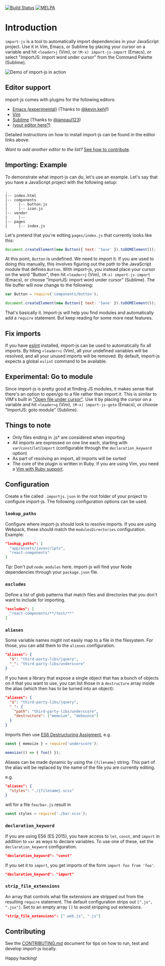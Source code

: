 [![Build Status](https://travis-ci.org/trotzig/import-js.svg?branch=master)](https://travis-ci.org/trotzig/import-js)
[![MELPA](http://melpa.org/packages/import-js-badge.svg)](http://melpa.org/#/import-js)

# Introduction

`import-js` is a tool to automatically import dependencies in your JavaScript
project. Use it in Vim, Emacs, or Sublime by placing your cursor on a variable
and hit `<leader>j` (Vim), or `(M-x) import-js-import` (Emacs), or select
"ImportJS: import word under cursor" from the Command Palette (Sublime).

![Demo of import-js in action](https://raw.github.com/trotzig/import-js/master/import-js-demo.gif)

## Editor support

import-js comes with plugins for the following editors:

- [Emacs (experimental)](EMACS.md) (Thanks to
  [@kevin.kehl](https://github.com/kevin.kehl)!)
- [Vim](VIM.md)
- [Sublime](Sublime.md) (Thanks to
  [@janpaul123](https://github.com/janpaul123))
- [(your editor here?)](CONTRIBUTING.md)

Detailed instructions on how to install import-js can be found in the editor
links above.

*Want to add another editor to the list?* [See how to
contribute](CONTRIBUTING.md).

## Importing: Example

To demonstrate what import-js can do, let's use an example. Let's say that you
have a JavaScript project with the following setup:

```
.
|-- index.html
|-- components
|     |-- button.js
|     |-- icon.js
|-- vendor
|     |--
|-- pages
|     |-- index.js
```

Let's pretend that you're editing `pages/index.js` that currently looks like
this:

```js
document.createElement(new Button({ text: 'Save' }).toDOMElement());
```

At this point, `Button` is undefined. We need to import it. If you are used to
doing this manually, this involves figuring out the path to the JavaScript
module that defines `Button`. With import-js, you instead place your cursor on
the word "Button", then hit `<leader>j` (Vim), `(M-x) import-js-import`
(Emacs), or choose "ImportJS: import word under cursor" (Sublime). The file
buffer will now change to the following:

```js
var Button = require('components/button');

document.createElement(new Button({ text: 'Save' }).toDOMElement());
```

That's basically it. Import-js will help you find modules and automatically add
a `require` statement. But keep reading for some more neat features.

## Fix imports

If you have [eslint](http://eslint.org/) installed, import-js can be used to
automatically fix all imports. By hiting `<leader>i` (Vim), all your undefined
variables will be resolved, and all your unused imports will be removed. By
default, import-js expects a global `eslint` command to be available.

## Experimental: Go to module

Since import-js is pretty good at finding JS modules, it makes sense that
there's an option to open/go to a file rather than import it. This is similar
to VIM's built in ["Open file under
cursor"](http://vim.wikia.com/wiki/Open_file_under_cursor). Use it by placing
the cursor on a variable and hit `<leader>g` (Vim), `(M-x) import-js-goto`
(Emacs), or choose "ImportJS: goto module" (Sublime).

## Things to note

- Only files ending in .js\* are considered when importing
- All imports are expressed on one line each, starting with
  `var`/`const`/`let`/`import` (configurable through the `declaration_keyword`
  option)
- As part of resolving an import, all imports will be sorted
- The core of the plugin is written in Ruby. If you are using Vim, you need a
  [Vim with Ruby support](VIM.md).

## Configuration

Create a file called `.importjs.json` in the root folder of your project to
configure import-js. The following configuration options can be used.

### `lookup_paths`

Configure where import-js should look to resolve imports. If you are using
Webpack, these should match the `modulesDirectories` configuration. Example:

```json
"lookup_paths": [
  "app/assets/javascripts",
  "react-components"
]
```

*Tip:* Don't put `node_modules` here. import-js will find your Node
dependencies through your `package.json` file.

### `excludes`

Define a list of glob patterns that match files and directories that you don't
want to include for importing.

```json
"excludes": [
  "react-components/**/test/**"
]
```

### `aliases`

Some variable names might not easily map to a file in the filesystem. For
those, you can add them to the `aliases` configuration.

```json
"aliases": {
  "$": "third-party-libs/jquery",
  "_": "third-party-libs/underscore"
}
```

If you have a library that expose a single object that has a bunch of objects
on it that you want to use, you can list those in a `destructure` array inside
the alias (which then has to be turned into an object):

```json
"aliases": {
  "$": "third-party-libs/jquery",
  "_": {
    "path": "third-party-libs/underscore",
    "destructure": ["memoize", "debounce"]
  }
}
```

Imports then use [ES6 Destructuring Assigment](https://developer.mozilla.org/en-US/docs/Web/JavaScript/Reference/Operators/Destructuring_assignment),
e.g.

```javascript
const { memoize } = require('underscore');

memoize(() => { foo() });
```

Aliases can be made dynamic by using the `{filename}` string. This part of the
alias will be replaced by the name of the file you are currently editing.

e.g.

```json
"aliases": {
  "styles": "./{filename}.scss"
}
```

will for a file `foo/bar.js` result in

```javascript
const styles = require('./bar.scss');
```

### `declaration_keyword`

If you are using ES6 (ES 2015), you have access to `let`, `const`, and `import`
in addition to `var` as ways to declare variables. To use one of these, set the
`declaration_keyword` configuration.

```json
"declaration_keyword": "const"
```

If you set it to `import`, you get imports of the form `import foo from 'foo'`.

```json
"declaration_keyword": "import"
```

### `strip_file_extensions`

An array that controls what file extensions are stripped out from the resulting
`require` statement. The default configuration strips out `[".js", ".jsx"]`.
Set to an empty array `[]` to avoid stripping out extensions.

```json
"strip_file_extensions": [".web.js", ".js"]
```

## Contributing

See the
[CONTRIBUTING.md](https://github.com/trotzig/import-js/blob/master/CONTRIBUTING.md)
document for tips on how to run, test and develop import-js locally.

Happy hacking!
